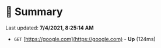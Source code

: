 # 📖 Summary
Last updated: **7/4/2021, 8:25:14 AM**

- `GET` [https://google.com](https://google.com) - **Up** (124ms)
